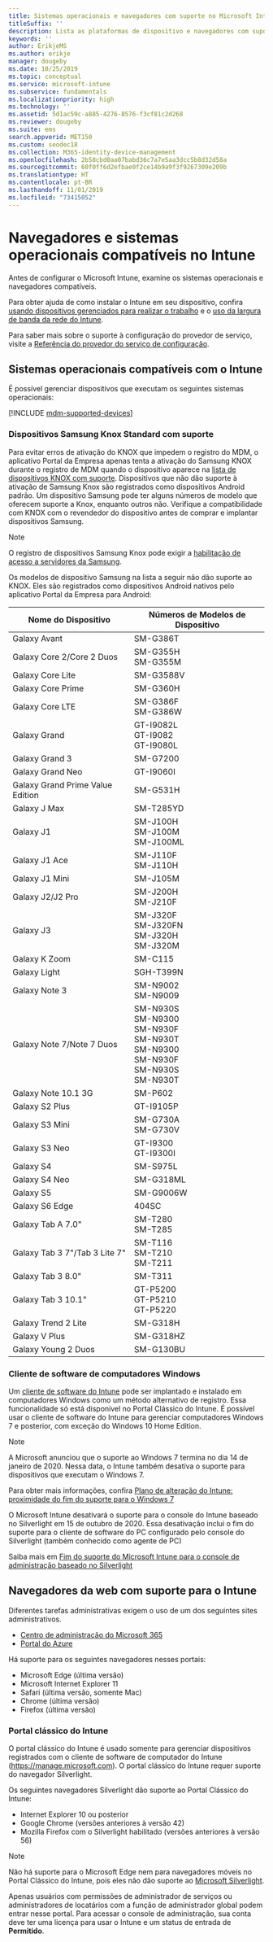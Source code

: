 ```yaml
---
title: Sistemas operacionais e navegadores com suporte no Microsoft Intune
titleSuffix: ''
description: Lista as plataformas de dispositivo e navegadores com suporte para o gerenciamento de dispositivo do Intune
keywords: ''
author: ErikjeMS
ms.author: erikje
manager: dougeby
ms.date: 10/25/2019
ms.topic: conceptual
ms.service: microsoft-intune
ms.subservice: fundamentals
ms.localizationpriority: high
ms.technology: ''
ms.assetid: 5d1ac59c-a885-4276-8576-f3cf81c2d268
ms.reviewer: dougeby
ms.suite: ems
search.appverid: MET150
ms.custom: seodec18
ms.collection: M365-identity-device-management
ms.openlocfilehash: 2b58cbd0aa07babd36c7a7e5aa3dcc5b8d32d58a
ms.sourcegitcommit: 60f0ff6d2efbae0f2ce14b9a9f3f9267309e209b
ms.translationtype: HT
ms.contentlocale: pt-BR
ms.lasthandoff: 11/01/2019
ms.locfileid: "73415052"
---
```

# <a name="supported-operating-systems-and-browsers-in-intune"></a>Navegadores e sistemas operacionais compatíveis no Intune

Antes de configurar o Microsoft Intune, examine os sistemas operacionais e navegadores compatíveis.

Para obter ajuda de como instalar o Intune em seu dispositivo, confira [usando dispositivos gerenciados para realizar o trabalho](https://docs.microsoft.com/intune-user-help/company-portal-frequently-asked-questions) e o [uso da largura de banda da rede do Intune](network-bandwidth-use.md).

Para saber mais sobre o suporte à configuração do provedor de serviço, visite a [Referência do provedor do serviço de configuração](https://docs.microsoft.com/windows/client-management/mdm/configuration-service-provider-reference).

## <a name="intune-supported-operating-systems"></a>Sistemas operacionais compatíveis com o Intune

É possível gerenciar dispositivos que executam os seguintes sistemas operacionais:

[!INCLUDE [mdm-supported-devices](../includes/mdm-supported-devices.md)]

### <a name="supported-samsung-knox-standard-devices"></a>Dispositivos Samsung Knox Standard com suporte

Para evitar erros de ativação do KNOX que impedem o registro do MDM, o aplicativo Portal da Empresa apenas tenta a ativação do Samsung KNOX durante o registro de MDM quando o dispositivo aparece na [lista de dispositivos KNOX com suporte](https://www.samsungknox.com/knox-supported-devices/knox-workspace). Dispositivos que não dão suporte à ativação de Samsung Knox são registrados como dispositivos Android padrão. Um dispositivo Samsung pode ter alguns números de modelo que oferecem suporte a Knox, enquanto outros não. Verifique a compatibilidade com KNOX com o revendedor do dispositivo antes de comprar e implantar dispositivos Samsung.

> [!NOTE]
> O registro de dispositivos Samsung Knox pode exigir a [habilitação de acesso a servidores da Samsung](https://support.samsungknox.com/hc/articles/115013833108-Our-corporate-devices-are-behind-a-firewall-How-do-I-enable-Knox-Workspace-devices-to-contact-Samsung-servers).

Os modelos de dispositivo Samsung na lista a seguir não dão suporte ao KNOX. Eles são registrados como dispositivos Android nativos pelo aplicativo Portal da Empresa para Android:

| **Nome do Dispositivo** | **Números de Modelos de Dispositivo** |
| --- | --- |
| Galaxy Avant | SM-G386T |
| Galaxy Core 2/Core 2 Duos | SM-G355H<br>SM-G355M |
| Galaxy Core Lite | SM-G3588V |
| Galaxy Core Prime | SM-G360H |
| Galaxy Core LTE | SM-G386F<br>SM-G386W |
| Galaxy Grand | GT-I9082L<br>GT-I9082<br>GT-I9080L |
| Galaxy Grand 3 | SM-G7200 |
| Galaxy Grand Neo | GT-I9060I |
| Galaxy Grand Prime Value Edition | SM-G531H |
| Galaxy J Max | SM-T285YD |
| Galaxy J1 | SM-J100H<br>SM-J100M<br>SM-J100ML |
| Galaxy J1 Ace | SM-J110F<br>SM-J110H |
| Galaxy J1 Mini | SM-J105M |
| Galaxy J2/J2 Pro | SM-J200H<br>SM-J210F |
| Galaxy J3 | SM-J320F<br>SM-J320FN<br>SM-J320H<br>SM-J320M |
| Galaxy K Zoom | SM-C115 |
| Galaxy Light | SGH-T399N |
| Galaxy Note 3 | SM-N9002<br>SM-N9009 |
| Galaxy Note 7/Note 7 Duos | SM-N930S<br>SM-N9300<br>SM-N930F<br>SM-N930T<br>SM-N9300<br>SM-N930F<br>SM-N930S<br>SM-N930T |
| Galaxy Note 10.1 3G | SM-P602 |
| Galaxy S2 Plus | GT-I9105P |
| Galaxy S3 Mini | SM-G730A<br>SM-G730V |
| Galaxy S3 Neo | GT-I9300<br>GT-I9300I |
| Galaxy S4 | SM-S975L |
| Galaxy S4 Neo | SM-G318ML |
| Galaxy S5 | SM-G9006W |
| Galaxy S6 Edge | 404SC |
| Galaxy Tab A 7.0&quot; | SM-T280<br>SM-T285 |
| Galaxy Tab 3 7&quot;/Tab 3 Lite 7&quot; | SM-T116<br>SM-T210<br>SM-T211 |
| Galaxy Tab 3 8.0&quot; | SM-T311 |
| Galaxy Tab 3 10.1&quot; | GT-P5200<br>GT-P5210<br>GT-P5220 |
| Galaxy Trend 2 Lite | SM-G318H |
| Galaxy V Plus | SM-G318HZ |
| Galaxy Young 2 Duos | SM-G130BU |

### <a name="windows-pc-software-client"></a>Cliente de software de computadores Windows

Um [cliente de software do Intune](manage-windows-pcs-with-microsoft-intune.md) pode ser implantado e instalado em computadores Windows como um método alternativo de registro. Essa funcionalidade só está disponível no Portal Clássico do Intune. É possível usar o cliente de software do Intune para gerenciar computadores Windows 7 e posterior, com exceção do Windows 10 Home Edition.

> [!Note]
> A Microsoft anunciou que o suporte ao Windows 7 termina no dia 14 de janeiro de 2020. Nessa data, o Intune também desativa o suporte para dispositivos que executam o Windows 7.
>
> Para obter mais informações, confira [Plano de alteração do Intune: proximidade do fim do suporte para o Windows 7](https://docs.microsoft.com/intune/fundamentals/whats-new#intune-plan-for-change-nearing-end-of-support-for-windows-7)
>
> O Microsoft Intune desativará o suporte para o console do Intune baseado no Silverlight em 15 de outubro de 2020. Essa desativação inclui o fim do suporte para o cliente de software do PC configurado pelo console do Silverlight (também conhecido como agente de PC)
>
> Saiba mais em [Fim do suporte do Microsoft Intune para o console de administração baseado no Silverlight](https://techcommunity.microsoft.com/t5/Intune-Customer-Success/Take-Action-Microsoft-Intune-ending-support-for-the-Silverlight/ba-p/916249)

<!--  ### Exchange ActiveSync management

You can manage [Exchange ActiveSync devices](../enrollment/device-enrollment.md#mobile-device-management-with-exchange-activesync-and-intune) from the Intune console. This option provides a limited set of management capabilities when compared to the other methods. See [Capabilities of built-in Mobile Device Management in Office 365](https://support.office.com/article/Capabilities-of-built-in-Mobile-Device-Management-for-Office-365-a1da44e5-7475-4992-be91-9ccec25905b0) for a list of supported devices.  -->

## <a name="intune-supported-web-browsers"></a>Navegadores da web com suporte para o Intune

Diferentes tarefas administrativas exigem o uso de um dos seguintes sites administrativos.

- [Centro de administração do Microsoft 365](https://go.microsoft.com/fwlink/p/?LinkId=698854)
- [Portal do Azure](https://portal.azure.com/)

Há suporte para os seguintes navegadores nesses portais:

- Microsoft Edge (última versão)
- Microsoft Internet Explorer 11
- Safari (última versão, somente Mac)
- Chrome (última versão)
- Firefox (última versão)

### <a name="intune-classic-portal"></a>Portal clássico do Intune

O portal clássico do Intune é usado somente para gerenciar dispositivos registrados com o cliente de software de computador do Intune (https://manage.microsoft.com). O portal clássico do Intune requer suporte do navegador Silverlight.

Os seguintes navegadores Silverlight dão suporte ao Portal Clássico do Intune:

- Internet Explorer 10 ou posterior
- Google Chrome (versões anteriores à versão 42)
- Mozilla Firefox com o Silverlight habilitado (versões anteriores à versão 56)

> [!Note]
> Não há suporte para o Microsoft Edge nem para navegadores móveis no Portal Clássico do Intune, pois eles não dão suporte ao [Microsoft Silverlight](https://msdn.microsoft.com/library/cc838158(v=vs.95).aspx).

Apenas usuários com permissões de administrador de serviços ou administradores de locatários com a função de administrador global podem entrar nesse portal. Para acessar o console de administração, sua conta deve ter uma licença para usar o Intune e um status de entrada de **Permitido**.
